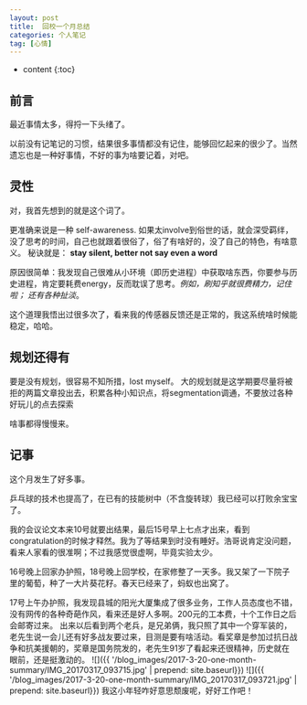 ```yaml
---
layout: post
title:  回校一个月总结 
categories: 个人笔记
tag: [心情]
---
```



* content
{:toc}

## 前言
最近事情太多，得捋一下头绪了。

以前没有记笔记的习惯，结果很多事情都没有记住，能够回忆起来的很少了。当然遗忘也是一种好事情，不好的事为啥要记着，对吧。

##  灵性
对，我首先想到的就是这个词了。

更准确来说是一种 self-awareness. 如果太involve到俗世的话，就会深受羁绊，没了思考的时间，自己也就跟着很俗了，俗了有啥好的，没了自己的特色，有啥意义。
秘诀就是： __stay silent, better not say even a word__

原因很简单：我发现自己很难从小环境（即历史进程）中获取啥东西，你要参与历史进程，肯定要耗费energy，反而耽误了思考。_例如，刷知乎就很费精力，记住啦； 还有各种扯淡_。

这个道理我悟出过很多次了，看来我的传感器反馈还是正常的，我这系统啥时候能稳定，哈哈。

##  规划还得有
要是没有规划，很容易不知所措，lost myself。
大的规划就是这学期要尽量将被拒的两篇文章投出去，积累各种小知识点，将segmentation调通，不要放过各种好玩儿的点去探索

啥事都得慢慢来。

## 记事
这个月发生了好多事。

乒乓球的技术也提高了，在已有的技能树中（不含旋转球）我已经可以打败余宝宝了。

我的会议论文本来10号就要出结果，最后15号早上七点才出来，看到congratulation的时候才释然。我为了等结果到时没有睡好。浩哥说肯定没问题，看来人家看的很准啊；不过我感觉很虚啊，毕竟实验太少。

16号晚上回家办护照，18号晚上回学校，在家修整了一天多。我又架了一下院子里的葡萄，种了一大片葵花籽。春天已经来了，蚂蚁也出窝了。

17号上午办护照，我发现县城的阳光大厦集成了很多业务，工作人员态度也不错，没有网传的各种奇葩作风，看来还是好人多啊。200元的工本费，十个工作日之后会邮寄过来。
出来以后看到两个老兵，是兄弟俩，我只照了其中一个穿军装的，老先生说一会儿还有好多战友要过来，目测是要有啥活动。看奖章是参加过抗日战争和抗美援朝的，奖章是国务院发的，老先生91岁了看起来还很精神，历史就在眼前，还是挺激动的。
![]({{ '/blog_images/2017-3-20-one-month-summary/IMG_20170317_093715.jpg' | prepend: site.baseurl}})
![]({{ '/blog_images/2017-3-20-one-month-summary/IMG_20170317_093721.jpg' | prepend: site.baseurl}})
我这小年轻咋好意思颓废呢，好好工作吧！

